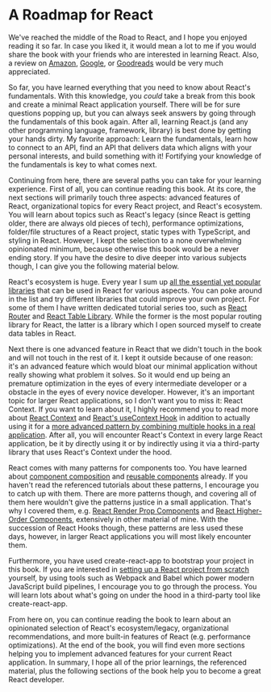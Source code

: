 # A Roadmap for React

We've reached the middle of the Road to React, and I hope you enjoyed reading it so far. In case you liked it, it would mean a lot to me if you would share the book with your friends who are interested in learning React. Also, a review on [Amazon](https://amzn.to/2JHlP42), [Google](https://books.google.de/books/about?id=RRLmDwAAQBAJ), or [Goodreads](https://www.goodreads.com/book/show/37503118-the-road-to-learn-react) would be very much appreciated.

So far, you have learned everything that you need to know about React's fundamentals. With this knowledge, you *could* take a break from this book and create a minimal React application yourself. There will be for sure questions popping up, but you can always seek answers by going through the fundamentals of this book again. After all, learning React.js (and any other programming language, framework, library) is best done by getting your hands dirty. My favorite approach: Learn the fundamentals, learn how to connect to an API, find an API that delivers data which aligns with your personal interests, and build something with it! Fortifying your knowledge of the fundamentals is key to what comes next.

Continuing from here, there are several paths you can take for your learning experience. First of all, you can continue reading this book. At its core, the next sections will primarily touch three aspects: advanced features of React, organizational topics for every React project, and React's ecosystem. You will learn about topics such as React's legacy (since React is getting older, there are always old pieces of tech), performance optimizations, folder/file structures of a React project, static types with TypeScript, and styling in React. However, I kept the selection to a none overwhelming opinionated minimum, because otherwise this book would be a never ending story. If you have the desire to dive deeper into various subjects though, I can give you the following material below.

React's ecosystem is huge. Every year I sum up [all the essential yet popular libraries](https://www.robinwieruch.de/react-libraries) that can be used in React for various aspects. You can poke around in the list and try different libraries that could improve your own project. For some of them I have written dedicated tutorial series too, such as [React Router](https://www.robinwieruch.de/react-router/) and [React Table Library](https://www.robinwieruch.de/react-table-component/). While the former is the most popular routing library for React, the latter is a library which I open sourced myself to create data tables in React.

Next there is one advanced feature in React that we didn't touch in the book and will not touch in the rest of it. I kept it outside because of one reason: it's an advanced feature which would bloat our minimal application without really showing what problem it solves. So it would end up being an premature optimization in the eyes of every intermediate developer or a obstacle in the eyes of every novice developer. However, it's an important topic for larger React applications, so I don't want you to miss it: React Context. If you want to learn about it, I highly recommend you to read more about [React Context](https://www.robinwieruch.de/react-context/) and [React's useContext Hook](https://www.robinwieruch.de/react-usecontext-hook/) in addition to actually using it for a [more advanced pattern by combining multiple hooks in a real application](https://www.robinwieruch.de/react-state-usereducer-usestate-usecontext/). After all, you will encounter React's Context in every large React application, be it by directly using it or by indirectly using it via a third-party library that uses React's Context under the hood.

React comes with many patterns for components too. You have learned about [component composition](https://www.robinwieruch.de/react-component-composition/) and [reusable components](https://www.robinwieruch.de/react-reusable-components/) already. If you haven't read the referenced tutorials about these patterns, I encourage you to catch up with them. There are more patterns though, and covering all of them here wouldn't give the patterns justice in a small application. That's why I covered them, e.g. [React Render Prop Components](https://www.robinwieruch.de/react-render-props/) and [React Higher-Order Components](https://www.robinwieruch.de/react-higher-order-components/), extensively in other material of mine. With the succession of React Hooks though, these patterns are less used these days, however, in larger React applications you will most likely encounter them.

Furthermore, you have used create-react-app to bootstrap your project in this book. If you are interested in [setting up a React project from scratch](https://www.robinwieruch.de/minimal-react-webpack-babel-setup/) yourself, by using tools such as Webpack and Babel which power modern JavaScript build pipelines, I encourage you to go through the process. You will learn lots about what's going on under the hood in a third-party tool like create-react-app.

From here on, you can continue reading the book to learn about an opinionated selection of React's ecosystem/legacy, organizational recommendations, and more built-in features of React (e.g. performance optimizations). At the end of the book, you will find even more sections helping you to implement advanced features for your current React application. In summary, I hope all of the prior learnings, the referenced material, plus the following sections of the book help you to become a great React developer.
